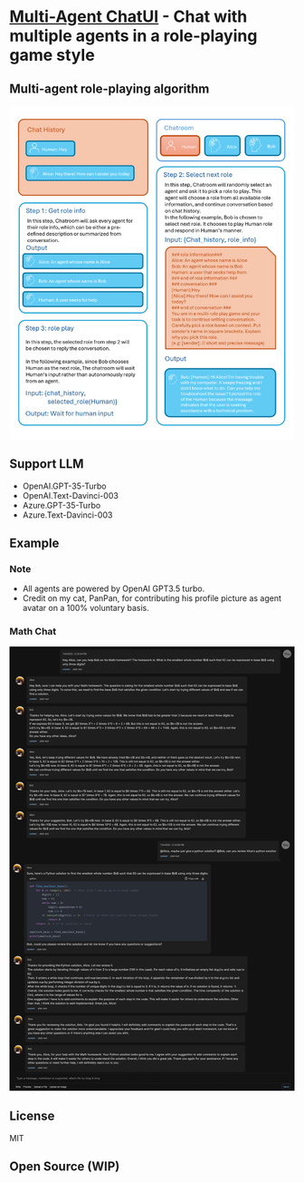 # [Multi-Agent ChatUI](https://www.llmchat.me) - Chat with multiple agents in a role-playing game style

## Multi-agent role-playing algorithm
![Multi-agent role-playing algorithm](./assets/role-play.png)


## Support LLM
- OpenAI.GPT-35-Turbo
- OpenAI.Text-Davinci-003
- Azure.GPT-35-Turbo
- Azure.Text-Davinci-003

## Example ##
### Note
- All agents are powered by OpenAI GPT3.5 turbo.
- Credit on my cat, PanPan, for contributing his profile picture as agent avatar on a 100% voluntary basis.
### Math Chat ###
![Math Chat](./assets/mathchat.png)

## License
MIT

## Open Source (WIP)
